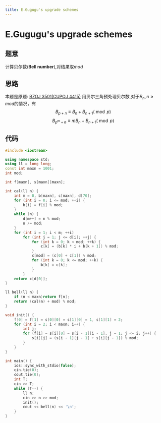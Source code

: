 ```yaml
---
title: E.Gugugu's upgrade schemes 
---
```

# E.Gugugu's upgrade schemes 
## 题意
计算贝尔数(**Bell number**),对结果取$mod$
## 思路
本题是原题: [BZOJ 3501(CUPOJ 4415)](https://oj.cupacm.com/problem/submit/4415)
用贝尔三角预处理贝尔数,对于$B_{n}, n \geq mod$的情况，有
$$
B_{p+n} \equiv B_n+B_{n+1}(\bmod p)
$$
$$
B_{p^m+n} \equiv mB_n+B_{n+1}(\bmod p)
$$
## 代码
```cpp
#include <iostream>

using namespace std;
using ll = long long;
const int maxn = 1001;
int mod;

int f[maxn], s[maxn][maxn];

int cal(ll n) {
    int m = 0, b[maxn], c[maxn], d[70];
    for (int i = 0; i <= mod; ++i) {
        b[i] = f[i] % mod;
    }
    while (n) {
        d[m++] = n % mod;
        n /= mod;
    }
    for (int i = 1; i < m; ++i)
        for (int j = 1; j <= d[i]; ++j) {
            for (int k = 0; k < mod; ++k) {
                c[k] = (b[k] * i + b[k + 1]) % mod;
            }
            c[mod] = (c[0] + c[1]) % mod;
            for (int k = 0; k <= mod; ++k) {
                b[k] = c[k];
            }
        }
    return c[d[0]];
}

ll bell(ll n) {
    if (n < maxn)return f[n];
    return (cal(n) + mod) % mod;
}

void init() {
    f[0] = f[1] = s[0][0] = s[1][0] = 1, s[1][1] = 2;
    for (int i = 2; i < maxn; i++) {
        int j;
        for (f[i] = s[i][0] = s[i - 1][i - 1], j = 1; j <= i; j++) {
            s[i][j] = (s[i - 1][j - 1] + s[i][j - 1]) % mod;
        }
    }
}

int main() {
    ios::sync_with_stdio(false);
    cin.tie(0);
    cout.tie(0);
    int T;
    cin >> T;
    while (T--) {
        ll n;
        cin >> n >> mod;
        init();
        cout << bell(n) << '\n';
    }
}
```
